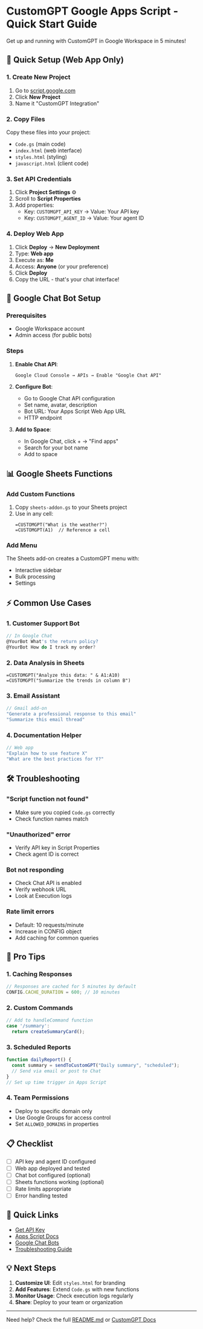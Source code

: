 # CustomGPT Google Apps Script - Quick Start Guide

Get up and running with CustomGPT in Google Workspace in 5 minutes!

## 🚀 Quick Setup (Web App Only)

### 1. Create New Project
1. Go to [script.google.com](https://script.google.com)
2. Click **New Project**
3. Name it "CustomGPT Integration"

### 2. Copy Files
Copy these files into your project:
- `Code.gs` (main code)
- `index.html` (web interface)
- `styles.html` (styling)
- `javascript.html` (client code)

### 3. Set API Credentials
1. Click **Project Settings** ⚙️
2. Scroll to **Script Properties**
3. Add properties:
   - Key: `CUSTOMGPT_API_KEY` → Value: Your API key
   - Key: `CUSTOMGPT_AGENT_ID` → Value: Your agent ID

### 4. Deploy Web App
1. Click **Deploy** → **New Deployment**
2. Type: **Web app**
3. Execute as: **Me**
4. Access: **Anyone** (or your preference)
5. Click **Deploy**
6. Copy the URL - that's your chat interface!

## 🤖 Google Chat Bot Setup

### Prerequisites
- Google Workspace account
- Admin access (for public bots)

### Steps
1. **Enable Chat API**:
   ```
   Google Cloud Console → APIs → Enable "Google Chat API"
   ```

2. **Configure Bot**:
   - Go to Google Chat API configuration
   - Set name, avatar, description
   - Bot URL: Your Apps Script Web App URL
   - HTTP endpoint

3. **Add to Space**:
   - In Google Chat, click + → "Find apps"
   - Search for your bot name
   - Add to space

## 📊 Google Sheets Functions

### Add Custom Functions
1. Copy `sheets-addon.gs` to your Sheets project
2. Use in any cell:
   ```
   =CUSTOMGPT("What is the weather?")
   =CUSTOMGPT(A1)  // Reference a cell
   ```

### Add Menu
The Sheets add-on creates a CustomGPT menu with:
- Interactive sidebar
- Bulk processing
- Settings

## ⚡ Common Use Cases

### 1. Customer Support Bot
```javascript
// In Google Chat
@YourBot What's the return policy?
@YourBot How do I track my order?
```

### 2. Data Analysis in Sheets
```
=CUSTOMGPT("Analyze this data: " & A1:A10)
=CUSTOMGPT("Summarize the trends in column B")
```

### 3. Email Assistant
```javascript
// Gmail add-on
"Generate a professional response to this email"
"Summarize this email thread"
```

### 4. Documentation Helper
```javascript
// Web app
"Explain how to use feature X"
"What are the best practices for Y?"
```

## 🛠️ Troubleshooting

### "Script function not found"
- Make sure you copied `Code.gs` correctly
- Check function names match

### "Unauthorized" error
- Verify API key in Script Properties
- Check agent ID is correct

### Bot not responding
- Check Chat API is enabled
- Verify webhook URL
- Look at Execution logs

### Rate limit errors
- Default: 10 requests/minute
- Increase in CONFIG object
- Add caching for common queries

## 🎯 Pro Tips

### 1. Caching Responses
```javascript
// Responses are cached for 5 minutes by default
CONFIG.CACHE_DURATION = 600; // 10 minutes
```

### 2. Custom Commands
```javascript
// Add to handleCommand function
case '/summary':
  return createSummaryCard();
```

### 3. Scheduled Reports
```javascript
function dailyReport() {
  const summary = sendToCustomGPT("Daily summary", "scheduled");
  // Send via email or post to Chat
}
// Set up time trigger in Apps Script
```

### 4. Team Permissions
- Deploy to specific domain only
- Use Google Groups for access control
- Set `ALLOWED_DOMAINS` in properties

## 📋 Checklist

- [ ] API key and agent ID configured
- [ ] Web app deployed and tested
- [ ] Chat bot configured (optional)
- [ ] Sheets functions working (optional)
- [ ] Rate limits appropriate
- [ ] Error handling tested

## 🔗 Quick Links

- [Get API Key](https://app.customgpt.ai/settings)
- [Apps Script Docs](https://developers.google.com/apps-script)
- [Google Chat Bots](https://developers.google.com/chat)
- [Troubleshooting Guide](README.md#troubleshooting)

## 💡 Next Steps

1. **Customize UI**: Edit `styles.html` for branding
2. **Add Features**: Extend `Code.gs` with new functions
3. **Monitor Usage**: Check execution logs regularly
4. **Share**: Deploy to your team or organization

---

Need help? Check the full [README.md](README.md) or [CustomGPT Docs](https://docs.customgpt.ai)